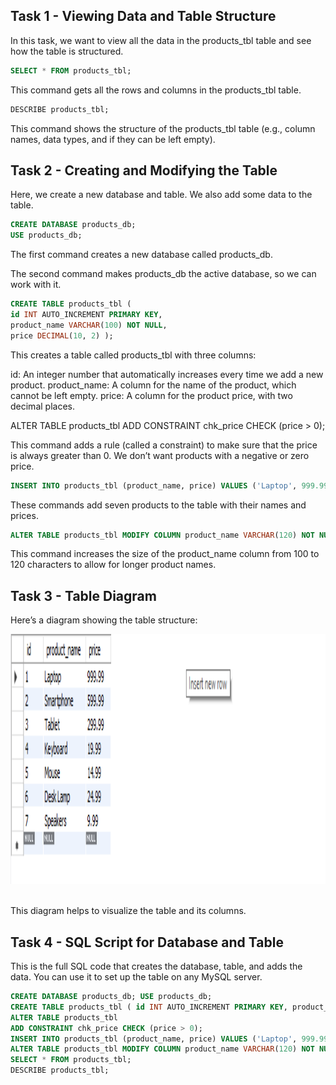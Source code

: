 ## Task 1 - Viewing Data and Table Structure ## 


In this task, we want to view all the data in the products_tbl table and see how the table is structured.

```sql
SELECT * FROM products_tbl; 
```
This command gets all the rows and columns in the products_tbl table.

```sql
DESCRIBE products_tbl; 
```

This command shows the structure of the products_tbl table (e.g., column names, data types, and if they can be left empty).

## Task 2 - Creating and Modifying the Table ##

Here, we create a new database and table. We also add some data to the table.

```sql
CREATE DATABASE products_db;
USE products_db; 
```

The first command creates a new database called products_db.

The second command makes products_db the active database, so we can work with it.

```sql
CREATE TABLE products_tbl ( 
id INT AUTO_INCREMENT PRIMARY KEY, 
product_name VARCHAR(100) NOT NULL, 
price DECIMAL(10, 2) ); 
```

This creates a table called products_tbl with three columns:

id: An integer number that automatically increases every time we add a new product.
product_name: A column for the name of the product, which cannot be left empty.
price: A column for the product price, with two decimal places.

ALTER TABLE products_tbl ADD CONSTRAINT chk_price CHECK (price > 0); 

This command adds a rule (called a constraint) to make sure that the price is always greater than 0. We don’t want products with a negative or zero price.

```sql
INSERT INTO products_tbl (product_name, price) VALUES ('Laptop', 999.99), ('Smartphone', 599.99), ('Tablet', 299.99), ('Keyboard', 19.99), ('Mouse', 14.99), ('Desk Lamp', 24.99), ('Speakers', 9.99); 
```

These commands add seven products to the table with their names and prices.

```sql
ALTER TABLE products_tbl MODIFY COLUMN product_name VARCHAR(120) NOT NULL; 
```
This command increases the size of the product_name column from 100 to 120 characters to allow for longer product names.

## Task 3 - Table Diagram ## 
Here’s a diagram showing the table structure:

 <img src="https://github.com/ninabel2005/Escanan/blob/main/Final%20Task%203/Files/image.png" alt="Alt Text" width="800" height="400"> 

 
This diagram helps to visualize the table and its columns.

## Task 4 - SQL Script for Database and Table ## 

This is the full SQL code that creates the database, table, and adds the data. You can use it to set up the table on any MySQL server.

 ```sql
CREATE DATABASE products_db; USE products_db;
CREATE TABLE products_tbl ( id INT AUTO_INCREMENT PRIMARY KEY, product_name VARCHAR(100) NOT NULL, price DECIMAL(10, 2) );
ALTER TABLE products_tbl 
ADD CONSTRAINT chk_price CHECK (price > 0); 
INSERT INTO products_tbl (product_name, price) VALUES ('Laptop', 999.99), ('Smartphone', 599.99), ('Tablet', 299.99), ('Keyboard', 19.99), ('Mouse', 14.99), ('Desk Lamp', 24.99), ('Speakers', 9.99);
ALTER TABLE products_tbl MODIFY COLUMN product_name VARCHAR(120) NOT NULL;
SELECT * FROM products_tbl;
DESCRIBE products_tbl;
```
